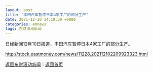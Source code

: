 ```yaml
---
layout: post
title: "丰田汽车暂停日本4家工厂的部分生产"
date: 2021-12-10 14:19:39 +0800
categories: emnews
tags: 东财滚动新闻
---
```


日经新闻12月10日报道，丰田汽车暂停日本4家工厂的部分生产。

<http://stock.eastmoney.com/news/11228,202112102209923323.html>

[返回东财滚动新闻](//finews.withounder.com/emnews/)｜[返回首页](//finews.withounder.com/)